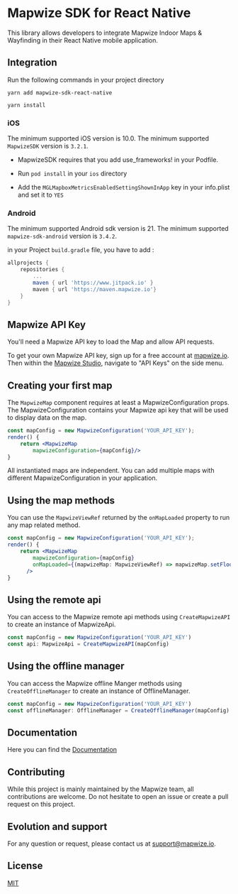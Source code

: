 # Mapwize SDK for React Native

This library allows developers to integrate Mapwize Indoor Maps & Wayfinding in their React Native mobile application.

## Integration

Run the following commands in your project directory

`yarn add mapwize-sdk-react-native`

`yarn install`

### iOS

The minimum supported iOS version is 10.0.
The minimum supported `MapwizeSDK` version is `3.2.1`.

- MapwizeSDK requires that you add use_frameworks! in your Podfile.

- Run `pod install` in your `ios` directory

- Add the `MGLMapboxMetricsEnabledSettingShownInApp` key in your info.plist and set it to `YES`

### Android

The minimum supported Android sdk version is 21.
The minimum supported `mapwize-sdk-android` version is `3.4.2`.

in your Project `build.gradle` file, you have to add :

```groovy
allprojects {
    repositories {
        ...
        maven { url 'https://www.jitpack.io' }
        maven { url 'https://maven.mapwize.io'}
    }
}
```

## Mapwize API Key

You'll need a Mapwize API key to load the Map and allow API requests.

To get your own Mapwize API key, sign up for a free account at [mapwize.io](https://www.mapwize.io). Then within the [Mapwize Studio](https://studio.mapwize.io), navigate to "API Keys" on the side menu.

## Creating your first map

The `MapwizeMap` component requires at least a MapwizeConfiguration props. The MapwizeConfiguration contains your Mapwize api key that will be used to display data on the map.

```jsx
const mapConfig = new MapwizeConfiguration('YOUR_API_KEY');
render() {
    return <MapwizeMap
        mapwizeConfiguration={mapConfig}/>
}

```

All instantiated maps are independent. You can add multiple maps with different MapwizeConfiguration in your application.

## Using the map methods

You can use the `MapwizeViewRef` returned by the `onMapLoaded` property to run any map related method.

```jsx
const mapConfig = new MapwizeConfiguration('YOUR_API_KEY');
render() {
    return <MapwizeMap
        mapwizeConfiguration={mapConfig}
        onMapLoaded={(mapwizeMap: MapwizeViewRef) => mapwizeMap.setFloor(3)}
      />
}
```

## Using the remote api

You can access to the Mapwize remote api methods using `CreateMapwizeAPI` to create an instance of MapwizeApi.

```typescript
const mapConfig = new MapwizeConfiguration('YOUR_API_KEY')
const api: MapwizeApi = CreateMapwizeAPI(mapConfig)
```

## Using the offline manager

You can access the Mapwize offline Manger methods using `CreateOfflineManager` to create an instance of OfflineManager.

```typescript
const mapConfig = new MapwizeConfiguration('YOUR_API_KEY')
const offlineManager: OfflineManager = CreateOfflineManager(mapConfig)
```

## Documentation

Here you can find the [Documentation](docs/globals.md)

## Contributing

While this project is mainly maintained by the Mapwize team, all contributions are welcome. Do not hesitate to open an issue or create a pull request on this project.

## Evolution and support

For any question or request, please contact us at <support@mapwize.io>.

## License

[MIT](LICENSE)
